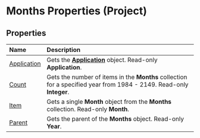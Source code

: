 
# Months Properties (Project)

## Properties



|**Name**|**Description**|
|:-----|:-----|
|[Application](3dfde702-132c-3134-9586-25d1ba2f867a.md)|Gets the  **[Application](8eb91712-7784-a102-38c0-19bb056c27e9.md)** object. Read-only **Application**.|
|[Count](c686777e-5540-5f1c-7e50-e5138b12e280.md)|Gets the number of items in the  **Months** collection for a specified year from 1984 - 2149. Read-only **Integer**.|
|[Item](1045ef3e-7d08-0390-008c-36c7b5b5a2ce.md)|Gets a single  **Month** object from the **Months** collection. Read-only **Month**.|
|[Parent](cc38fc6c-b412-4b49-5fa6-09ac1253d874.md)|Gets the parent of the  **Months** object. Read-only **Year**.|
